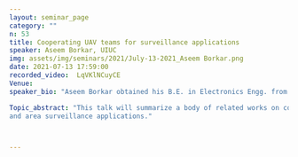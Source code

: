 ```yaml
---
layout: seminar_page
category: ""
n: 53
title: Cooperating UAV teams for surveillance applications
speaker: Aseem Borkar, UIUC
img: assets/img/seminars/2021/July-13-2021_Aseem Borkar.png
date: 2021-07-13 17:59:00 
recorded_video:  LqVKlNCuyCE
Venue: 
speaker_bio: "Aseem Borkar obtained his B.E. in Electronics Engg. from University of Mumbai and M.Tech. in Aerospace Engg,and Ph.D. in Systems and Control Engineering from IIT Bombay. His  Ph.D. thesis was awarded one of the Excellence in Ph.D. Research Awards at IIT Bombay for the years 2018-2020. He is now a postdoctoral  research associate, at the University of Illinois at Urbana-Champaign working in aerial and terrestrial robotics."

Topic_abstract: "This talk will summarize a body of related works on coordination of both fixed wing UAVs and quadrotors for target monitoring
and area surveillance applications."



---
```


